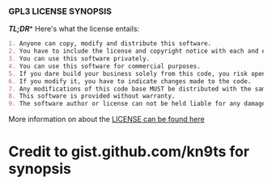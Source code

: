 ### GPL3 LICENSE SYNOPSIS

**_TL;DR_*** Here's what the license entails:

```markdown
1. Anyone can copy, modify and distribute this software.
2. You have to include the license and copyright notice with each and every distribution.
3. You can use this software privately.
4. You can use this software for commercial purposes.
5. If you dare build your business solely from this code, you risk open-sourcing the whole code base.
6. If you modify it, you have to indicate changes made to the code.
7. Any modifications of this code base MUST be distributed with the same license, GPLv3.
8. This software is provided without warranty.
9. The software author or license can not be held liable for any damages inflicted by the software.
```

More information on about the [LICENSE can be found here](http://choosealicense.com/licenses/gpl-3.0/)

# Credit to gist.github.com/kn9ts for synopsis